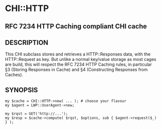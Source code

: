 # CHI::HTTP

## RFC 7234 HTTP Caching compliant CHI cache

## DESCRIPTION

This CHI subclass stores and retrieves a HTTP::Responses data, with the HTTP::Request as key. But unlike a normal key/value storage as most cages are build, this will respect the RFC 7234 HTTP Caching rules, in particular §3 (Storing Responses in Cache) and §4 (Constructing Responses from Caches).

## SYNOPSIS

    my $cache = CHI::HTTP->new( ... ); # choose your flavour
    my $agent = LWP::UserAgent->new;
    
    my $rqst = GET('http://...');
    my $resp = $cache->compute( $rqst, $options, sub { $agent->request($_) } );


